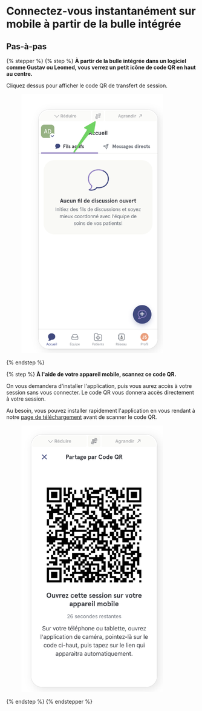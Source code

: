 # Connectez-vous instantanément sur mobile à partir de la bulle intégrée

## Pas-à-pas

{% stepper %}
{% step %}
**À partir de la bulle intégrée dans un logiciel comme Gustav ou Leomed, vous verrez un petit icône de code QR en haut au centre.**

Cliquez dessus pour afficher le code QR de transfert de session.

<div align="left"><figure><img src="../../.gitbook/assets/CleanShot 2025-01-09 at 21.24.31@2x-2.png" alt="" width="375"><figcaption></figcaption></figure></div>
{% endstep %}

{% step %}
**À l'aide de votre appareil mobile, scannez ce code QR.**

On vous demandera d'installer l'application, puis vous aurez accès à votre session sans vous connecter. Le code QR vous donnera accès directement à votre session.

Au besoin, vous pouvez installer rapidement l'application en vous rendant à notre [page de téléchargement](https://www.braver.net/fr/download/) avant de scanner le code QR.

<div align="left"><figure><img src="../../.gitbook/assets/CleanShot 2025-01-09 at 21.40.11@2x.png" alt="" width="375"><figcaption></figcaption></figure></div>
{% endstep %}
{% endstepper %}
